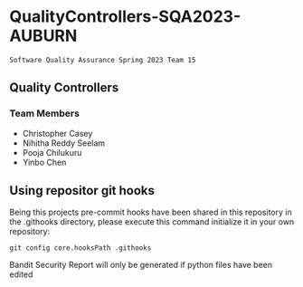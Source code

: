 # QualityControllers-SQA2023-AUBURN 
    
    Software Quality Assurance Spring 2023 Team 15

## Quality Controllers 
### Team Members
* Christopher Casey
* Nihitha Reddy Seelam
* Pooja Chilukuru​
* Yinbo Chen

## Using repositor git hooks
Being this projects pre-commit hooks have been shared in this repository in the .githooks directory, please execute this command initialize it in your own repository:

```
git config core.hooksPath .githooks
```
Bandit Security Report will only be generated if python files have been edited